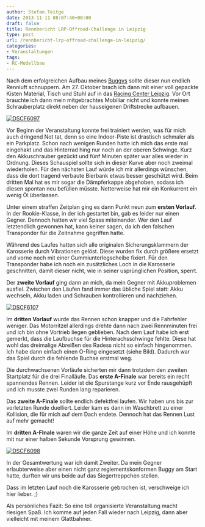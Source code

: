 ```yaml
---
author: Stefan.Teitge
date: 2013-11-11 08:07:40+00:00
draft: false
title: Rennbericht LRP-Offroad-Challenge in Leipzig
type: post
url: /rennbericht-lrp-offroad-challenge-in-leipzig/
categories:
- Veranstaltungen
tags:
- RC-Modellbau
---
```


Nach dem erfolgreichen Aufbau meines [Buggys](/ein-wettbewerbs-offroader-entsteht/) sollte dieser nun endlich Rennluft schnuppern. Am 27. Oktober brach ich dann mit einer voll gepackte Kisten Material, Tisch und Stuhl auf in das [Racing Center Leipzig](http:/https://www.rc-leipzig.com). Vor Ort brauchte ich dann mein mitgebrachtes Mobiliar nicht und konnte meinen Schrauberplatz direkt neben der hauseigenen Driftstrecke aufbauen.

<!-- more -->

[![DSCF6097](/wp-content/uploads/2013/10/DSCF6097-1024x768.jpg)
](/wp-content/uploads/2013/10/DSCF6097.jpg)

Vor Beginn der Veranstaltung konnte frei trainiert werden, was für mich auch dringend Not tat, denn so eine Indoor-Piste ist drastisch schmaler als ein Parkplatz. Schon nach wenigen Runden hatte ich mich das erste mal eingehakt und das Hinterrad hing nur noch an der oberen Schwinge. Kurz den Akkuschrauber gezückt und fünf Minuten später war alles wieder in Ordnung. Dieses Schauspiel sollte sich in dieser Kurve aber noch zweimal wiederholen. Für den nächsten Lauf würde ich mir allerdings wünschen, dass die dort tragend verbaute Bierbank etwas besser geschützt wird. Beim dritten Mal hat es mir sogar die Dämpferkappe abgehoben, sodass ich diesen spontan neu befüllen müsste. Netterweise hat mir ein Konkurrent ein wenig Öl überlassen.

Unter einem straffen Zeitplan ging es dann Punkt neun zum **ersten Vorlauf**. In der Rookie-Klasse, in der ich gestartet bin, gab es leider nur einen Gegner. Dennoch hatten wir viel Spass miteinander. Wer den Lauf letztendlich gewonnen hat, kann keiner sagen, da ich den falschen Transponder für die Zeitnahme gegriffen hatte.

Während des Laufes hatten sich alle originalen Sicherungsklammern der Karosserie durch Vibrationen gelöst. Diese wurden fix durch größere ersetzt und vorne noch mit einer Gummiunterlegscheibe fixiert. Für den Transponder habe ich noch ein zusätzliches Loch in die Karosserie geschnitten, damit dieser nicht, wie in seiner usprünglichen Position, sperrt.

Der **zweite Vorlauf** ging dann an mich, da mein Gegner mit Akkuproblemen ausfiel. Zwischen den Läufen fand immer das übliche Spiel statt: Akku wechseln, Akku laden und Schrauben kontrollieren und nachziehen.

[![DSCF6107](/wp-content/uploads/2013/10/DSCF6107-1024x768.jpg)
](/wp-content/uploads/2013/10/DSCF6107.jpg)

Im **dritten Vorlauf** wurde das Rennen schon knapper und die Fahrfehler weniger. Das Motorritzel allerdings drehte dann nach zwei Rennminuten frei und ich bin ohne Vortrieb liegen geblieben. Nach dem Lauf habe ich erst gemerkt, dass die Laufbuchse für die Hinterachsschwinge fehlte. Diese hat wohl das dreimalige Abreißen des Radess nicht so einfach hingenommen. Ich habe dann einfach einen O-Ring eingesetzt (siehe Bild). Dadurch war das Spiel durch die fehlende Buchse erstmal weg.

Die durchwachsenen Vorläufe sicherten mir dann trotzdem den zweiten Startplatz für die drei Finalläufe. Das **erste A-Finale** war bereits ein recht spannendes Rennen. Leider ist die Spurstange kurz vor Ende rausgehüpft und ich musste zwei Runden lang reparieren.

Das **zweite A-Finale** sollte endlich defektfrei laufen. Wir haben uns bis zur vorletzten Runde duelliert. Leider kam es dann im Waschbrett zu einer Kollision, die für mich auf dem Dach endete. Dennoch hat das Rennen Lust auf mehr gemacht!

Im **dritten A-FInale** waren wir die ganze Zeit auf einer Höhe und ich konnte mit nur einer halben Sekunde Vorsprung gewinnen.

[![DSCF6098](/wp-content/uploads/2013/10/DSCF6098-1024x768.jpg)
](/wp-content/uploads/2013/10/DSCF6098.jpg)

In der Gesamtwertung war ich damit Zweiter. Da mein Gegner erlaubterweise aber einen nicht ganz reglementskonformen Buggy am Start hatte, durften wir uns beide auf das Siegertreppchen stellen.

Dass im letzten Lauf noch die Karosserie gebrochen ist, verschweige ich hier lieber. ;)

Als persönliches Fazit: So eine toll organisierte Veranstaltung macht riesigen Spaß. Ich komme auf jeden Fall wieder nach Leipzig, dann aber vielleicht mit meinem Glattbahner.
